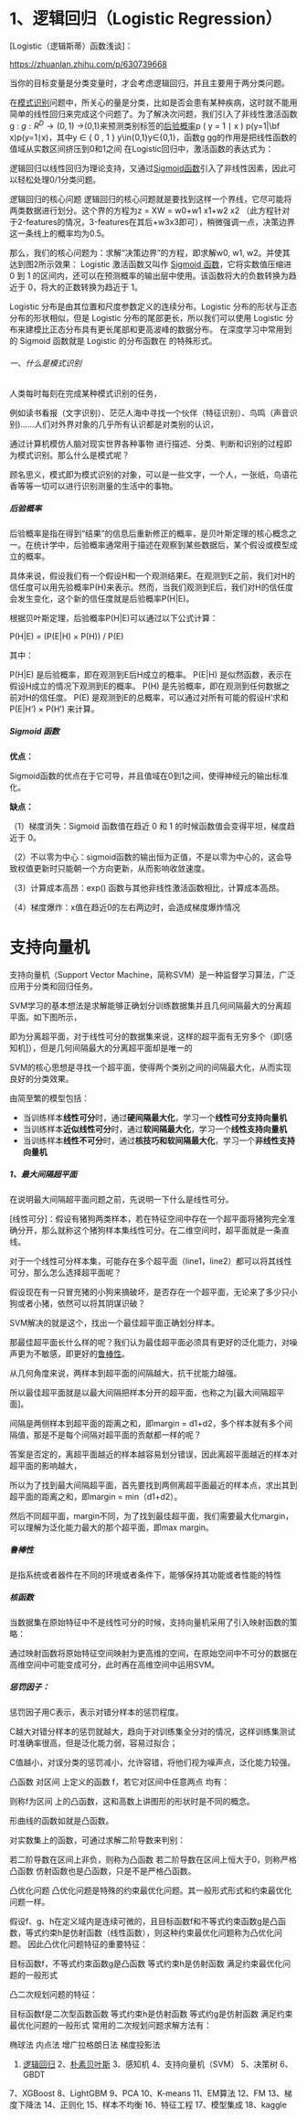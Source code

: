 
# 1、逻辑回归（Logistic Regression）


[Logistic（逻辑斯蒂）函数浅谈]：

https://zhuanlan.zhihu.com/p/630739668

当你的目标变量是分类变量时，才会考虑逻辑回归，并且主要用于两分类问题。

在[模式识别](#一什么是模式识别)问题中，所关心的量是分类，比如是否会患有某种疾病，这时就不能用简单的线性回归来完成这个问题了。为了解决次问题，我们引入了非线性激活函数g : $g:R^D\rightarrow(0,1)$
 →(0,1)来预测类别标签的[后验概率](#后验概率)p ( y = 1 ∣ x ) p(y=1|\bf x)p(y=1∣x)，其中y ∈ { 0 , 1 } y\in\{0,1\}y∈{0,1}，函数g gg的作用是把线性函数的值域从实数区间挤压到0和1之间
在Logistic回归中，激活函数的表达式为：

逻辑回归以线性回归为理论支持，又通过[Sigmoid函数](#sigmoid-函数)引入了非线性因素，因此可以轻松处理0/1分类问题。

逻辑回归的核心问题
逻辑回归的核心问题就是要找到这样一个界线，它尽可能将两类数据进行划分。这个界的方程为z = XW = w0+w1 x1+w2 x2 （此方程针对于2-features的情况，3-features在其后+w3x3即可），稍微强调一点，决策边界这一条线上的概率均为0.5。

那么，我们的核心问题为：求解“决策边界”的方程，即求解w0, w1, w2。并使其达到图2所示效果：
Logistic 激活函数又叫作 [Sigmoid 函数](#sigmoid-函数)，它将实数值压缩进 0 到 1 的区间内，还可以在预测概率的输出层中使用。该函数将大的负数转换为趋近于 0，将大的正数转换为趋近于 1。


                        


Logistic 分布是由其位置和尺度参数定义的连续分布。Logistic 分布的形状与正态分布的形状相似，但是 Logistic 分布的尾部更长，所以我们可以使用 Logistic 分布来建模比正态分布具有更长尾部和更高波峰的数据分布。
在深度学习中常用到的 Sigmoid 函数就是 Logistic 的分布函数在 
 的特殊形式。




###### 一、什么是模式识别
人类每时每刻在完成某种模式识别的任务，

例如读书看报（文字识别）、茫茫人海中寻找一个伙伴（特征识别）、鸟鸣（声音识别)……人们对外界对象的几乎所有认识都是对类别的认识，

通过计算机模仿人脑对现实世界各种事物 进行描述、分类、判断和识别的过程即为模式识别。那么什么是模式呢？

顾名思义，模式即为模式识别的对象，可以是一些文字，一个人，一张纸，鸟语花香等等一切可以进行识别测量的生活中的事物。

##### 后验概率
后验概率是指在得到“结果”的信息后重新修正的概率，是贝叶斯定理的核心概念之一。在统计学中，后验概率通常用于描述在观察到某些数据后，某个假设或模型成立的概率。

具体来说，假设我们有一个假设H和一个观测结果E。在观测到E之前，我们对H的信任度可以用先验概率P(H)来表示。然而，当我们观测到E后，我们对H的信任度会发生变化，这个新的信任度就是后验概率P(H|E)。

根据贝叶斯定理，后验概率P(H|E)可以通过以下公式计算：

P(H|E) = (P(E|H) × P(H)) / P(E)

其中：

P(H|E) 是后验概率，即在观测到E后H成立的概率。
P(E|H) 是似然函数，表示在假设H成立的情况下观测到E的概率。
P(H) 是先验概率，即在观测到任何数据之前对H的信任度。
P(E) 是观测到E的总概率，可以通过对所有可能的假设H’求和 P(E|H’) × P(H’) 来计算。


##### Sigmoid 函数
**优点：**

Sigmoid函数的优点在于它可导，并且值域在0到1之间，使得神经元的输出标准化。

**缺点：**

（1）梯度消失：Sigmoid 函数值在趋近 0 和 1 的时候函数值会变得平坦，梯度趋近于 0。

（2）不以零为中心：sigmoid函数的输出恒为正值，不是以零为中心的，这会导致权值更新时只能朝一个方向更新，从而影响收敛速度。

（3）计算成本高昂：exp() 函数与其他非线性激活函数相比，计算成本高昂。

（4）梯度爆炸：x值在趋近0的左右两边时，会造成梯度爆炸情况


# 支持向量机
支持向量机（Support Vector Machine，简称SVM）是一种监督学习算法，广泛应用于分类和回归任务。

SVM学习的基本想法是求解能够正确划分训练数据集并且几何间隔最大的分离超平面。如下图所示，

即为分离超平面，对于线性可分的数据集来说，这样的超平面有无穷多个（即[感知机]），但是几何间隔最大的分离超平面却是唯一的

SVM的核心思想是寻找一个超平面，使得两个类别之间的间隔最大化，从而实现良好的分类效果。

由简至繁的模型包括：

- 当训练样本**线性可分**时，通过**硬间隔最大化**，学习一个**线性可分支持向量机**
- 当训练样本**近似线性可分**时，通过**软间隔最大化**，学习一个**线性支持向量机**
- 当训练样本**线性不可分**时，通过**核技巧和软间隔最大化**，学习一个**非线性支持向量机**

##### 1、最大间隔超平面

在说明最大间隔超平面问题之前，先说明一下什么是线性可分。

[线性可分]：假设有猪狗两类样本，若在特征空间中存在一个超平面将猪狗完全准确分开，那么就称这个猪狗样本集线性可分。在二维空间时，超平面就是一条直线。


对于一个线性可分样本集，可能存在多个超平面（line1，line2）都可以将其线性可分，那么怎么选择超平面呢？

假设现在有一只冒充猪的小狗来搞破坏，是否存在一个超平面，无论来了多少只小狗或者小猪，依然可以将其阴谋识破？

SVM解决的就是这个，找出一个最佳超平面正确划分样本。

那最佳超平面长什么样的呢？我们认为最佳超平面必须具有更好的泛化能力，对噪声更为不敏感，即更好的[鲁棒性](#鲁棒性)。

从几何角度来说，两样本到超平面的间隔越大，抗干扰能力越强。

所以最佳超平面就是以最大间隔把样本分开的超平面，也称之为[最大间隔超平面]。

间隔是两侧样本到超平面的距离之和，即margin = d1+d2，多个样本就有多个间隔值，那是不是每个间隔对超平面的贡献都一样的呢？

答案是否定的，离超平面越近的样本越容易划分错误，因此离超平面越近的样本对超平面的影响越大，


所以为了找到最大间隔超平面，首先要找到两侧离超平面最近的样本点，求出其到超平面的距离之和，即margin = min（d1+d2）。

然后不同超平面，margin不同，为了找到最佳超平面，我们需要最大化margin，可以理解为泛化能力最大的那个超平面，即max margin。

##### 鲁棒性
是指系统或者器件在不同的环境或者条件下，能够保持其功能或者性能的特性

##### 核函数
当数据集在原始特征中不是线性可分的时候，支持向量机采用了引入映射函数的策略：

通过映射函数将原始特征空间映射为更高维的空间，在原始空间中不可分的数据在高维空间中可能变成可分，此时再在高维空间中运用SVM。


##### 惩罚因子：

惩罚因子用C表示，表示对错分样本的惩罚程度。

C越大对错分样本的惩罚就越大，趋向于对训练集全分对的情况，这样训练集测试时准确率很高，但是泛化能力弱，容易过拟合；

C值越小，对误分类的惩罚减小，允许容错，将他们视为噪声点，泛化能力较强。

凸函数
对区间 上定义的函数 f，若它对区间中任意两点 均有：

则称f为区间 上的凸函数，这和高数上讲图形的形状时是不同的概念。

形曲线的函数如就是凸函数。

对实数集上的函数，可通过求解二阶导数来判别：

若二阶导数在区间上非负，则称为凸函数
若二阶导数在区间上恒大于0，则称严格凸函数
仿射函数也是凸函数，只是不是严格凸函数。

凸优化问题
凸优化问题是特殊的约束最优化问题。其一般形式形式和约束最优化问题一样。

假设f、g、h在定义域内是连续可微的，且目标函数f和不等式约束函数g是凸函数，等式约束h是仿射函数（线性函数），则这种约束最优化问题称为凸优化问题。
因此凸优化问题特征的重要特征：

目标函数f，不等式约束函数g是凸函数
等式约束h是仿射函数
满足约束最优化问题的一般形式

凸二次规划问题的特征：

目标函数f是二次型函数函数
等式约束h是仿射函数
等式约g是仿射函数
满足约束最优化问题的一般形式
常用的二次规划问题求解方法有：

椭球法
内点法
增广拉格朗日法
梯度投影法

1. [逻辑回归](#1逻辑回归Logistic-Regression)
2、[朴素贝叶斯](#支持向量机)
3、感知机
4、支持向量机（SVM）
5、决策树
6、GBDT

7、XGBoost
8、LightGBM
9、PCA
10、K-means
11、EM算法
12、FM
13、梯度下降法
14、正则化
15、样本不均衡
16、特征工程
17、模型集成
18、kaggle

